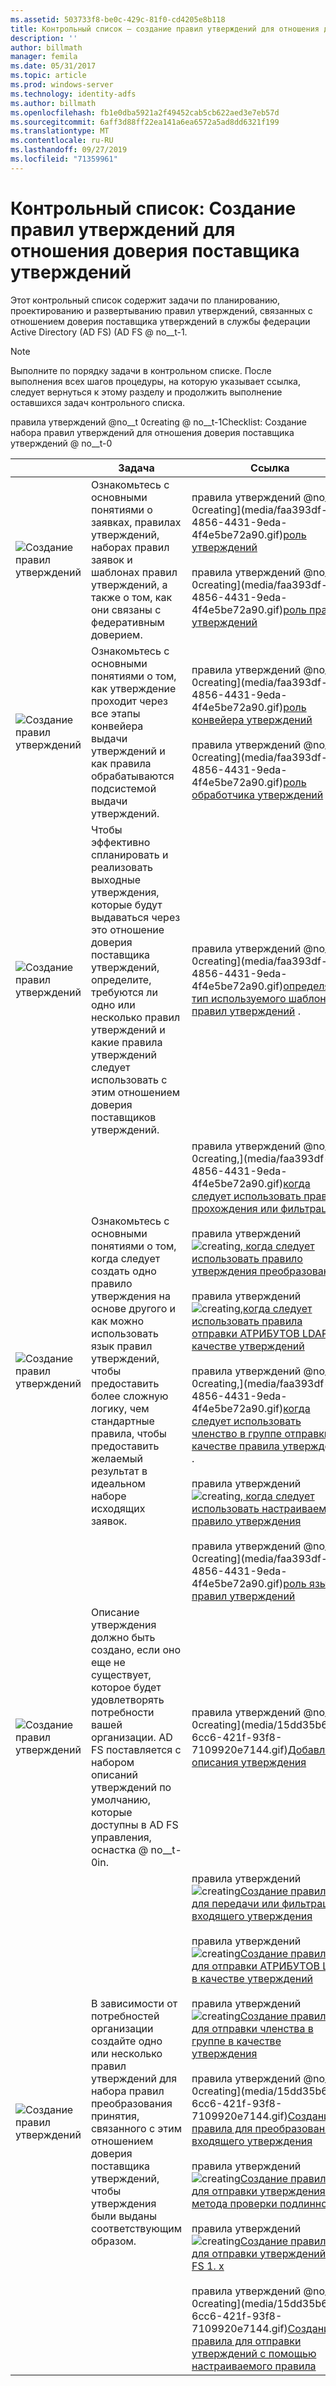```yaml
---
ms.assetid: 503733f8-be0c-429c-81f0-cd4205e8b118
title: Контрольный список — создание правил утверждений для отношения доверия поставщика утверждений
description: ''
author: billmath
manager: femila
ms.date: 05/31/2017
ms.topic: article
ms.prod: windows-server
ms.technology: identity-adfs
ms.author: billmath
ms.openlocfilehash: fb1e0dba5921a2f49452cab5cb622aed3e7eb57d
ms.sourcegitcommit: 6aff3d88ff22ea141a6ea6572a5ad8dd6321f199
ms.translationtype: MT
ms.contentlocale: ru-RU
ms.lasthandoff: 09/27/2019
ms.locfileid: "71359961"
---
```

# <a name="checklist-creating-claim-rules-for-a-claims-provider-trust"></a>Контрольный список: Создание правил утверждений для отношения доверия поставщика утверждений


Этот контрольный список содержит задачи по планированию, проектированию и развертыванию правил утверждений, связанных с отношением доверия поставщика утверждений в службы федерации Active Directory (AD FS) \(AD FS @ no__t-1.  
  
> [!NOTE]  
> Выполните по порядку задачи в контрольном списке. После выполнения всех шагов процедуры, на которую указывает ссылка, следует вернуться к этому разделу и продолжить выполнение оставшихся задач контрольного списка.  
  
правила утверждений @no__t 0creating @ no__t-1Checklist: Создание набора правил утверждений для отношения доверия поставщика утверждений @ no__t-0  
  
||Задача|Ссылка|  
|-|--------|-------------|  
|![Создание правил утверждений](media/icon_checkboxo.gif)|Ознакомьтесь с основными понятиями о заявках, правилах утверждений, наборах правил заявок и шаблонах правил утверждений, а также о том, как они связаны с федеративным доверием.|правила утверждений @no__t 0creating](media/faa393df-4856-4431-9eda-4f4e5be72a90.gif)[роль утверждений](../../ad-fs/technical-reference/The-Role-of-Claims.md)<br /><br />правила утверждений @no__t 0creating](media/faa393df-4856-4431-9eda-4f4e5be72a90.gif)[роль правил утверждений](../../ad-fs/technical-reference/The-Role-of-Claim-Rules.md)|  
|![Создание правил утверждений](media/icon_checkboxo.gif)|Ознакомьтесь с основными понятиями о том, как утверждение проходит через все этапы конвейера выдачи утверждений и как правила обрабатываются подсистемой выдачи утверждений.|правила утверждений @no__t 0creating](media/faa393df-4856-4431-9eda-4f4e5be72a90.gif)[роль конвейера утверждений](../../ad-fs/technical-reference/The-Role-of-the-Claims-Pipeline.md)<br /><br />правила утверждений @no__t 0creating](media/faa393df-4856-4431-9eda-4f4e5be72a90.gif)[роль обработчика утверждений](../../ad-fs/technical-reference/The-Role-of-the-Claims-Engine.md)|  
|![Создание правил утверждений](media/icon_checkboxo.gif)|Чтобы эффективно спланировать и реализовать выходные утверждения, которые будут выдаваться через это отношение доверия поставщика утверждений, определите, требуются ли одно или несколько правил утверждений и какие правила утверждений следует использовать с этим отношением доверия поставщиков утверждений.|правила утверждений @no__t 0creating](media/faa393df-4856-4431-9eda-4f4e5be72a90.gif)[определяют тип используемого шаблона правил утверждений](../../ad-fs/technical-reference/Determine-the-Type-of-Claim-Rule-Template-to-Use.md) .|  
|![Создание правил утверждений](media/icon_checkboxo.gif)|Ознакомьтесь с основными понятиями о том, когда следует создать одно правило утверждения на основе другого и как можно использовать язык правил утверждений, чтобы предоставить более сложную логику, чем стандартные правила, чтобы предоставить желаемый результат в идеальном наборе исходящих заявок.|правила утверждений @no__t 0creating,](media/faa393df-4856-4431-9eda-4f4e5be72a90.gif)[когда следует использовать правило прохождения или фильтрации](../../ad-fs/technical-reference/When-to-Use-a-Pass-Through-or-Filter-Claim-Rule.md) .<br /><br />правила утверждений ![creating](media/faa393df-4856-4431-9eda-4f4e5be72a90.gif)[, когда следует использовать правило утверждения преобразования](../../ad-fs/technical-reference/When-to-Use-a-Transform-Claim-Rule.md)<br /><br />правила утверждений ![creating,](media/faa393df-4856-4431-9eda-4f4e5be72a90.gif)[когда следует использовать правила отправки АТРИБУТОВ LDAP в качестве утверждений](../../ad-fs/technical-reference/When-to-Use-a-Send-LDAP-Attributes-as-Claims-Rule.md)<br /><br />правила утверждений @no__t 0creating,](media/faa393df-4856-4431-9eda-4f4e5be72a90.gif)[когда следует использовать членство в группе отправки в качестве правила утверждения](../../ad-fs/technical-reference/When-to-Use-a-Send-Group-Membership-as-a-Claim-Rule.md) .<br /><br />правила утверждений ![creating](media/faa393df-4856-4431-9eda-4f4e5be72a90.gif)[, когда следует использовать настраиваемое правило утверждения](../../ad-fs/technical-reference/When-to-Use-a-Custom-Claim-Rule.md)<br /><br />правила утверждений @no__t 0creating](media/faa393df-4856-4431-9eda-4f4e5be72a90.gif)[роль языка правил утверждений](../../ad-fs/technical-reference/The-Role-of-the-Claim-Rule-Language.md)|  
|![Создание правил утверждений](media/icon_checkboxo.gif)|Описание утверждения должно быть создано, если оно еще не существует, которое будет удовлетворять потребности вашей организации. AD FS поставляется с набором описаний утверждений по умолчанию, которые доступны в AD FS управления, оснастка @ no__t-0in.|правила утверждений @no__t 0creating](media/15dd35b6-6cc6-421f-93f8-7109920e7144.gif)[Добавление описания утверждения](../../ad-fs/operations/Add-a-Claim-Description.md)|  
|![Создание правил утверждений](media/icon_checkboxo.gif)|В зависимости от потребностей организации создайте одно или несколько правил утверждений для набора правил преобразования принятия, связанного с этим отношением доверия поставщика утверждений, чтобы утверждения были выданы соответствующим образом.|правила утверждений ![creating](media/15dd35b6-6cc6-421f-93f8-7109920e7144.gif)[Создание правила для передачи или фильтрации входящего утверждения](../../ad-fs/operations/Create-a-Rule-to-Pass-Through-or-Filter-an-Incoming-Claim.md)<br /><br />правила утверждений ![creating](media/15dd35b6-6cc6-421f-93f8-7109920e7144.gif)[Создание правила для отправки АТРИБУТОВ LDAP в качестве утверждений](../../ad-fs/operations/Create-a-Rule-to-Send-LDAP-Attributes-as-Claims.md)<br /><br />правила утверждений ![creating](media/15dd35b6-6cc6-421f-93f8-7109920e7144.gif)[Создание правила для отправки членства в группе в качестве утверждения](../../ad-fs/operations/Create-a-Rule-to-Send-Group-Membership-as-a-Claim.md)<br /><br />правила утверждений @no__t 0creating](media/15dd35b6-6cc6-421f-93f8-7109920e7144.gif)[Создание правила для преобразования входящего утверждения](../../ad-fs/operations/Create-a-Rule-to-Transform-an-Incoming-Claim.md)<br /><br />правила утверждений ![creating](media/15dd35b6-6cc6-421f-93f8-7109920e7144.gif)[Создание правила для отправки утверждения метода проверки подлинности](../../ad-fs/operations/Create-a-Rule-to-Send-an-Authentication-Method-Claim.md)<br /><br />правила утверждений ![creating](media/15dd35b6-6cc6-421f-93f8-7109920e7144.gif)[Создание правила для отправки утверждений AD FS 1. x](../../ad-fs/operations/Create-a-Rule-to-Send-an-AD-FS-1x-Compatible-Claim.md)<br /><br />правила утверждений @no__t 0creating](media/15dd35b6-6cc6-421f-93f8-7109920e7144.gif)[Создание правила для отправки утверждений с помощью настраиваемого правила](../../ad-fs/operations/Create-a-Rule-to-Send-Claims-Using-a-Custom-Rule.md)|  
  

